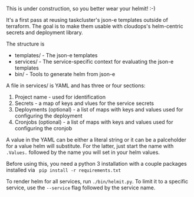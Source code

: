 This is under construction, so you better wear your helmit! :-)

It's a first pass at reusing taskcluster's json-e templates outside of terraform. The goal is to make them usable with cloudops's helm-centric secrets and deployment library.

The structure is

* templates/ - The json-e templates
* services/ - The service-specific context for evaluating the json-e templates
* bin/ - Tools to generate helm from json-e

A file in services/ is YAML and has three or four sections:

1. Project name -  used for identification
1. Secrets - a map of keys and vlues for the service secrets
1. Deployments (optional) - a list of maps with keys and values used for configuring the deployment
1. Cronjobs (optional) - a list of maps with keys and values used for configuring the cronjob

A value in the YAML can be either a literal string or it can be a palceholder for a value helm will substitute. For the latter, just start the name with `.Values.` followed by the name you will set in your helm values.

Before using this, you need a python 3 installation with a couple packages installed via ` pip install -r requirements.txt`

To render helm for all services, run `./bin/helmit.py`. To limit it to a specific service, use the `--service` flag followed by the service name.

